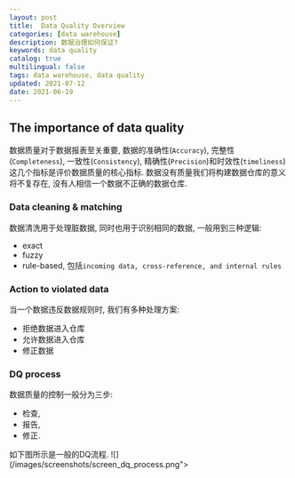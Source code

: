 ```yaml
---
layout: post
title:  Data Quality Overview
categories: [data warehouse]
description: 数据治理如何保证?
keywords: data quality
catalog: true
multilingual: false
tags: data warehouse, data quality
updated: 2021-07-12
date: 2021-06-19
---
```


## The importance of data quality
数据质量对于数据报表至关重要, 数据的准确性(`Accuracy`), 完整性(`Completeness`), 一致性(`Consistency`), 精确性(`Precision`)和时效性(`timeliness`)这几个指标是评价数据质量的核心指标. 数据没有质量我们将构建数据仓库的意义将不复存在, 没有人相信一个数据不正确的数据仓库.

### Data cleaning & matching
数据清洗用于处理脏数据, 同时也用于识别相同的数据, 一般用到三种逻辑:
- exact
- fuzzy
- rule-based, 包括`incoming data, cross-reference, and internal rules`

### Action to violated data
当一个数据违反数据规则时, 我们有多种处理方案: 
- 拒绝数据进入仓库
- 允许数据进入仓库
- 修正数据

### DQ process
数据质量的控制一般分为三步: 
- 检查, 
- 报告,
- 修正.

如下图所示是一般的DQ流程.
![](/images/screenshots/screen_dq_process.png">